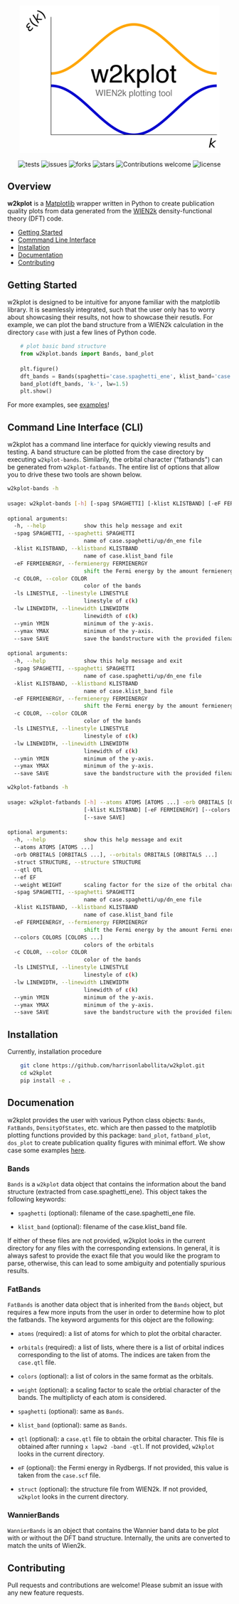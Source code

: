 <p align="center">
<a href="https://github.com/harrisonlabollita/w2kplot">
<img width = "450" src="doc/logo.png" alt="w2kplot"/>
</a>
</p>

<div align="center">

![tests](https://github.com/harrisonlabollita/w2kplot/actions/workflows/test.yml/badge.svg)
![issues](https://img.shields.io/github/issues/harrisonlabollita/w2kplot)
![forks](https://img.shields.io/github/forks/harrisonlabollita/w2kplot)
![stars](https://img.shields.io/github/stars/harrisonlabollita/w2kplot)
![Contributions welcome](https://img.shields.io/badge/contributions-welcome-orange.svg)
![license](https://img.shields.io/github/license/harrisonlabollita/w2kplot)
	
</div>

## Overview

**w2kplot** is a [Matplotlib](https://matplotlib.org) wrapper written in Python to create publication quality plots from data generated from the [WIEN2k](http://susi.theochem.tuwien.ac.at) density-functional theory (DFT) code.

- [Getting Started](#started)
- [Commmand Line Interface](#commandline)
- [Installation](#installation)
- [Documentation](#documentation)
- [Contributing](#contributing)


<a name="started"></a>
## Getting Started
w2kplot is designed to be intuitive for anyone familiar with the matplotlib library. It is seamlessly integrated, such that the user only has to worry about showcasing their results, not how to showcase their resutls. For example, we can plot the band structure from a WIEN2k calculation in the directory `case` with just a few lines of Python code.

```python
	# plot basic band structure
	from w2kplot.bands import Bands, band_plot
	
	plt.figure()
	dft_bands = Bands(spaghetti='case.spaghetti_ene', klist_band='case.klist_band')
	band_plot(dft_bands, 'k-', lw=1.5)
	plt.show()
```

For more examples, see [examples](examples/)!

<a name="commandline"></a>
## Command Line Interface (CLI)
w2kplot has a command line interface for quickly viewing results and testing. A band structure can be plotted from the case directory by executing ``w2kplot-bands``. Similarily, the orbital character ("fatbands") can be generated from ``w2kplot-fatbands``. The entire list of options that allow you to drive these two tools are shown below.

```bash
w2kplot-bands -h

usage: w2kplot-bands [-h] [-spag SPAGHETTI] [-klist KLISTBAND] [-eF FERMIENERGY] [-c COLOR] [-ls LINESTYLE] [-lw LINEWIDTH] [--ymin YMIN] [--ymax YMAX] [--save SAVE]

optional arguments:
  -h, --help            show this help message and exit
  -spag SPAGHETTI, --spaghetti SPAGHETTI
                        name of case.spaghetti/up/dn_ene file
  -klist KLISTBAND, --klistband KLISTBAND
                        name of case.klist_band file
  -eF FERMIENERGY, --fermienergy FERMIENERGY
                        shift the Fermi energy by the amount fermienergy (units eV)
  -c COLOR, --color COLOR
                        color of the bands
  -ls LINESTYLE, --linestyle LINESTYLE
                        linestyle of ε(k)
  -lw LINEWIDTH, --linewidth LINEWIDTH
                        linewidth of ε(k)
  --ymin YMIN           minimum of the y-axis.
  --ymax YMAX           minimum of the y-axis.
  --save SAVE           save the bandstructure with the provided filenameusage: w2kplot-bands [-h] [-spag SPAGHETTI] [-klist KLISTBAND] [-eF FERMIENERGY] [-c COLOR] [-ls LINESTYLE] [-lw LINEWIDTH] [--ymin YMIN] [--ymax YMAX] [--save SAVE]

optional arguments:
  -h, --help            show this help message and exit
  -spag SPAGHETTI, --spaghetti SPAGHETTI
                        name of case.spaghetti/up/dn_ene file
  -klist KLISTBAND, --klistband KLISTBAND
                        name of case.klist_band file
  -eF FERMIENERGY, --fermienergy FERMIENERGY
                        shift the Fermi energy by the amount fermienergy (units eV)
  -c COLOR, --color COLOR
                        color of the bands
  -ls LINESTYLE, --linestyle LINESTYLE
                        linestyle of ε(k)
  -lw LINEWIDTH, --linewidth LINEWIDTH
                        linewidth of ε(k)
  --ymin YMIN           minimum of the y-axis.
  --ymax YMAX           minimum of the y-axis.
  --save SAVE           save the bandstructure with the provided filename
```

```bash
w2kplot-fatbands -h

usage: w2kplot-fatbands [-h] --atoms ATOMS [ATOMS ...] -orb ORBITALS [ORBITALS ...] [-struct STRUCTURE] [--qtl QTL] [--ef EF] [--weight WEIGHT] [-spag SPAGHETTI]
                        [-klist KLISTBAND] [-eF FERMIENERGY] [--colors COLORS [COLORS ...]] [-c COLOR] [-ls LINESTYLE] [-lw LINEWIDTH] [--ymin YMIN] [--ymax YMAX]
                        [--save SAVE]

optional arguments:
  -h, --help            show this help message and exit
  --atoms ATOMS [ATOMS ...]
  -orb ORBITALS [ORBITALS ...], --orbitals ORBITALS [ORBITALS ...]
  -struct STRUCTURE, --structure STRUCTURE
  --qtl QTL
  --ef EF
  --weight WEIGHT       scaling factor for the size of the orbital character.
  -spag SPAGHETTI, --spaghetti SPAGHETTI
                        name of case.spaghetti/up/dn_ene file
  -klist KLISTBAND, --klistband KLISTBAND
                        name of case.klist_band file
  -eF FERMIENERGY, --fermienergy FERMIENERGY
                        shift the Fermi energy by the amount Fermi energy (units eV)
  --colors COLORS [COLORS ...]
                        colors of the orbitals
  -c COLOR, --color COLOR
                        color of the bands
  -ls LINESTYLE, --linestyle LINESTYLE
                        linestyle of ε(k)
  -lw LINEWIDTH, --linewidth LINEWIDTH
                        linewidth of ε(k)
  --ymin YMIN           minimum of the y-axis.
  --ymax YMAX           minimum of the y-axis.
  --save SAVE           save the bandstructure with the provided filename
```


<a name="installation"></a>
## Installation

Currently, installation procedure
```bash
    git clone https://github.com/harrisonlabollita/w2kplot.git
    cd w2kplot
    pip install -e .
```

<a name="documentation"><a/>
## Documenation

w2kplot provides the user with various Python class objects: `Bands`, `FatBands`, `DensityOfStates`, etc. which are then passed to the matplotlib plotting functions provided by this package: `band_plot`, `fatband_plot`, `dos_plot` to create publication quality figures with minimal effort. We show case some examples [here](examples/README.md).

### Bands
`Bands` is a `w2kplot` data object that contains the information about the band structure (extracted from case.spaghetti\_ene). This object takes the following keywords:

- `spaghetti` (optional): filename of the case.spaghetti\_ene file.

- `klist_band` (optional): filename of the case.klist\_band file.

If either of these files are not provided, w2kplot looks in the current directory for any files with the corresponding extensions. In general, it is always safest to provide the exact file that you would like the program to parse, otherwise, this can lead to some ambiguity and potentially spurious results.

### FatBands
`FatBands` is another data object that is inherited from the `Bands` object, but requires a few more inputs from the user in order to determine how to plot the fatbands. The keyword arguments for this object are the following:

- `atoms` (required): a list of atoms for which to plot the orbital character. 

- `orbitals` (required): a list of lists, where there is a list of orbital indices corresponding to the list of atoms. The indices are taken from the `case.qtl` file.

- `colors` (optional): a list of colors in the same format as the orbitals.
 
- `weight` (optional): a scaling factor to scale the orbtial character of the bands. The multiplicty of each atom is considered.

- `spaghetti` (optional): same as `Bands`.

- `klist_band` (optional): same as `Bands`.

- `qtl` (optional): a `case.qtl` file to obtain the orbital character. This file is obtained after running `x lapw2 -band -qtl`. If not provided, `w2kplot` looks in the current directory.

- `eF` (optional): the Fermi energy in Rydbergs. If not provided, this value is taken from the `case.scf` file.

- `struct` (optional): the structure file from WIEN2k. If not provided, `w2kplot` looks in the current directory.

### WannierBands

`WannierBands` is an object that contains the Wannier band data to be plot with or without the DFT band structure. Internally, the units are converted to match the units of Wien2k.

<a name="contributing"><a/>	
## Contributing
Pull requests and contributions are welcome! Please submit an issue with any new feature requests.
